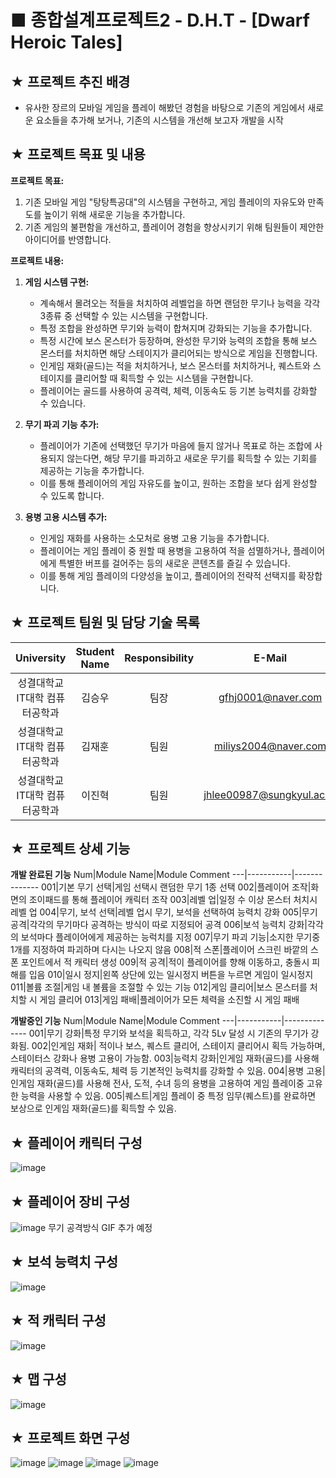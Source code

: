 # ■ 종합설계프로젝트2 - D.H.T - [Dwarf Heroic Tales]

## ★ 프로젝트 추진 배경
- 유사한 장르의 모바일 게임을 플레이 해봤던 경험을 바탕으로 기존의 게임에서 새로운 요소들을 추가해 보거나, 기존의 시스템을 개선해 보고자 개발을 시작
## ★ 프로젝트 목표 및 내용
**프로젝트 목표:**
1. 기존 모바일 게임 "탕탕특공대"의 시스템을 구현하고, 게임 플레이의 자유도와 만족도를 높이기 위해 새로운 기능을 추가합니다.
2. 기존 게임의 불편함을 개선하고, 플레이어 경험을 향상시키기 위해 팀원들이 제안한 아이디어를 반영합니다.

**프로젝트 내용:**
1. **게임 시스템 구현:**
   - 계속해서 몰려오는 적들을 처치하여 레벨업을 하면 랜덤한 무기나 능력을 각각 3종류 중 선택할 수 있는 시스템을 구현합니다.
   - 특정 조합을 완성하면 무기와 능력이 합쳐지며 강화되는 기능을 추가합니다.
   - 특정 시간에 보스 몬스터가 등장하며, 완성한 무기와 능력의 조합을 통해 보스 몬스터를 처치하면 해당 스테이지가 클리어되는 방식으로 게임을 진행합니다.
   - 인게임 재화(골드)는 적을 처치하거나, 보스 몬스터를 처치하거나, 퀘스트와 스테이지를 클리어할 때 획득할 수 있는 시스템을 구현합니다.
   - 플레이어는 골드를 사용하여 공격력, 체력, 이동속도 등 기본 능력치를 강화할 수 있습니다.

2. **무기 파괴 기능 추가:**
   - 플레이어가 기존에 선택했던 무기가 마음에 들지 않거나 목표로 하는 조합에 사용되지 않는다면, 해당 무기를 파괴하고 새로운 무기를 획득할 수 있는 기회를 제공하는 기능을 추가합니다.
   - 이를 통해 플레이어의 게임 자유도를 높이고, 원하는 조합을 보다 쉽게 완성할 수 있도록 합니다.

3. **용병 고용 시스템 추가:**
   - 인게임 재화를 사용하는 소모처로 용병 고용 기능을 추가합니다.
   - 플레이어는 게임 플레이 중 원할 때 용병을 고용하여 적을 섬멸하거나, 플레이어에게 특별한 버프를 걸어주는 등의 새로운 콘텐츠를 즐길 수 있습니다.
   - 이를 통해 게임 플레이의 다양성을 높이고, 플레이어의 전략적 선택지를 확장합니다.

## ★ 프로젝트 팀원 및 담당 기술 목록

|University|Student Name|Responsibility|E-Mail|
|:------------:|:--------:|:---------:|:------:|
|성결대학교</br> IT대학 컴퓨터공학과|김승우|팀장|gfhj0001@naver.com|
|성결대학교</br> IT대학 컴퓨터공학과|김재훈|팀원|miliys2004@naver.com|
|성결대학교</br> IT대학 컴퓨터공학과|이진혁|팀원|jhlee00987@sungkyul.ac.kr|

## ★ 프로젝트 상세 기능
**개발 완료된 기능**
Num|Module Name|Module Comment
---|-----------|--------------
001|기본 무기 선택|게임 선택시 랜덤한 무기 1종 선택
002|플레이어 조작|화면의 조이패드를 통해 플레이어 캐릭터 조작
003|레벨 업|일정 수 이상 몬스터 처치시 레벨 업
004|무기, 보석 선택|레벨 업시 무기, 보석을 선택하여 능력치 강화
005|무기 공격|각각의 무기마다 공격하는 방식이 따로 지정되어 공격
006|보석 능력치 강화|각각의 보석마다 플레이어에게 제공하는 능럭치를 지정
007|무기 파괴 기능|소지한 무기중 1개를 지정하여 파괴하며 다시는 나오지 않음
008|적 스폰|플레이어 스크린 바깥의 스폰 포인트에서 적 캐릭터 생성
009|적 공격|적이 플레이어를 향해 이동하고, 충돌시 피해를 입음
010|일시 정지|왼쪽 상단에 있는 일시정지 버튼을 누르면 게임이 일시정지
011|볼륨 조절|게임 내 볼륨을 조절할 수 있는 기능
012|게임 클리어|보스 몬스터를 처치할 시 게임 클리어
013|게임 패배|플레이어가 모든 체력을 소진할 시 게임 패배

**개발중인 기능**
Num|Module Name|Module Comment
---|-----------|--------------
001|무기 강화|특정 무기와 보석을 획득하고, 각각 5Lv 달성 시 기존의 무기가 강화됨.
002|인게임 재화| 적이나 보스, 퀘스트 클리어, 스테이지 클리어시 획득 가능하며, 스테이터스 강화나 용병 고용이 가능함.
003|능력치 강화|인게임 재화(골드)를 사용해 캐릭터의 공격력, 이동속도, 체력 등 기본적인 능력치를 강화할 수 있음.
004|용병 고용|인게임 재화(골드)를 사용해 전사, 도적, 수녀 등의 용병을 고용하여 게임 플레이중 고유한 능력을 사용할 수 있음.
005|퀘스트|게임 플레이 중 특정 임무(퀘스트)를 완료하면 보상으로 인게임 재화(골드)를 획득할 수 있음.



## ★ 플레이어 캐릭터 구성
![image](https://github.com/gfhj0001/Practice/assets/63450214/e166e74d-8e3e-4835-9334-85bb37d78ec8)

## ★ 플레이어 장비 구성
![image](https://github.com/gfhj0001/Practice/assets/63450214/b6930183-1010-49ec-ba10-7bce3f677fce)
무기 공격방식 GIF 추가 예정

## ★ 보석 능력치 구성
![image](https://github.com/gfhj0001/Practice/assets/63450214/9dcd3aa5-60da-4a29-9e68-bed8bd7d65a0)

## ★ 적 캐릭터 구성
![image](https://github.com/gfhj0001/Practice/assets/63450214/6e2999a8-8c80-4c75-ae7d-c78ee179944b)

## ★ 맵 구성
![image](https://github.com/gfhj0001/Practice/assets/63450214/b656d641-58a2-4407-a6c7-708539fd5080)

## ★ 프로젝트 화면 구성
![image](https://github.com/gfhj0001/Practice/assets/63450214/9b99c524-2fbb-4aec-8146-d5dac9235e48)
![image](https://github.com/gfhj0001/Practice/assets/63450214/3b01a0a1-4c39-425d-a3d1-03dd951f2a19)
![image](https://github.com/gfhj0001/Practice/assets/63450214/9f6b6285-06a9-4a8a-b24e-48f440728dd3)
![image](https://github.com/gfhj0001/Practice/assets/63450214/d7a80e16-4f71-4707-abbe-58b6e37c514a)

